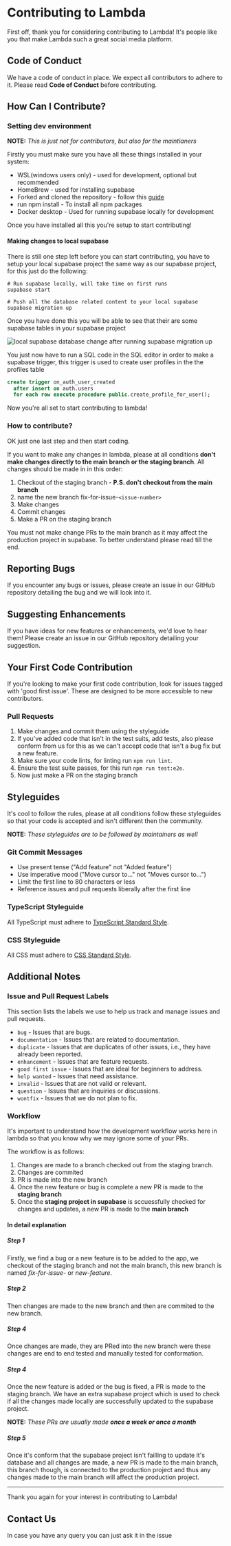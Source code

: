 # Contributing to Lambda

First off, thank you for considering contributing to Lambda! It's people like you that make Lambda such a great social media platform.

## Code of Conduct

We have a code of conduct in place. We expect all contributors to adhere to it. Please read **Code of Conduct** before contributing.

## How Can I Contribute?

### Setting dev environment

**NOTE:** _This is just not for contributors, but also for the maintianers_

Firstly you must make sure you have all these things installed in your system:

- WSL(windows users only) - used for development, optional but recommended
- HomeBrew - used for installing supabase
- Forked and cloned the repository - follow this [guide](https://dev.to/ezpieco/how-to-contribute-in-github-48pn)
- run npm install - To install all npm packages
- Docker desktop - Used for running supabase locally for development

Once you have installed all this you're setup to start contributing!

#### Making changes to local supabase

There is still one step left before you can start contributing, you have to setup your local supabase project the same way as our supabase project, for this just do the following:

```
# Run supabase locally, will take time on first runs
supabase start

# Push all the database related content to your local supabase
supabase migration up
```

Once you have done this you will be able to see that their are some supabase tables in your supabase project

![local supabase database change after running supabase migration up](https://github.com/ezpie1/lambda-official/assets/104765117/2cc28757-cf19-4798-af41-0a0bddeab29e)

You just now have to run a SQL code in the SQL editor in order to make a supabase trigger, this trigger is used to create user profiles in the the profiles table

```sql
create trigger on_auth_user_created
  after insert on auth.users
  for each row execute procedure public.create_profile_for_user();
```

Now you're all set to start contributing to lambda!

### How to contribute?

OK just one last step and then start coding.

If you want to make any changes in lambda, please at all conditions **don't make changes directly to the main branch or the staging branch**. All changes should be made in in this order:

1. Checkout of the staging branch - **P.S. don't checkout from the main branch**
2. name the new branch fix-for-issue-`<issue-number>`
3. Make changes
4. Commit changes
5. Make a PR on the staging branch

You must not make change PRs to the main branch as it may affect the production project in supabase. To better understand please read till the end.

## Reporting Bugs

If you encounter any bugs or issues, please create an issue in our GitHub repository detailing the bug and we will look into it.

## Suggesting Enhancements

If you have ideas for new features or enhancements, we'd love to hear them! Please create an issue in our GitHub repository detailing your suggestion.

## Your First Code Contribution

If you're looking to make your first code contribution, look for issues tagged with 'good first issue'. These are designed to be more accessible to new contributors.

### Pull Requests

1. Make changes and commit them using the styleguide
2. If you've added code that isn't in the test suits, add tests, also please conform from us for this as we can't accept code that isn't a bug fix but a new feature.
3. Make sure your code lints, for linting run `npm run lint`.
4. Ensure the test suite passes, for this run `npm run test:e2e`.
5. Now just make a PR on the staging branch

## Styleguides

It's cool to follow the rules, please at all conditions follow these styleguides so that your code is accepted and isn't different then the community.

**NOTE:** _These styleguides are to be followed by maintainers as well_

### Git Commit Messages

- Use present tense ("Add feature" not "Added feature")
- Use imperative mood ("Move cursor to..." not "Moves cursor to...")
- Limit the first line to 80 characters or less
- Reference issues and pull requests liberally after the first line

### TypeScript Styleguide

All TypeScript must adhere to [TypeScript Standard Style](https://github.com/ezpie1/lambda-official/blob/main/.github/styleGuides/TypeScriptStyleGuide.md).

### CSS Styleguide

All CSS must adhere to [CSS Standard Style](https://github.com/ezpie1/lambda-official/blob/main/.github/styleGuides/CssStyleGuide.md).

## Additional Notes

### Issue and Pull Request Labels

This section lists the labels we use to help us track and manage issues and pull requests.

- `bug` - Issues that are bugs.
- `documentation` - Issues that are related to documentation.
- `duplicate` - Issues that are duplicates of other issues, i.e., they have already been reported.
- `enhancement` - Issues that are feature requests.
- `good first issue` - Issues that are ideal for beginners to address.
- `help wanted` - Issues that need assistance.
- `invalid` - Issues that are not valid or relevant.
- `question` - Issues that are inquiries or discussions.
- `wontfix` - Issues that we do not plan to fix.

### Workflow

It's important to understand how the development workflow works here in lambda so that you know why we may ignore some of your PRs.

The workflow is as follows:

1. Changes are made to a branch checked out from the staging branch.
2. Changes are commited
3. PR is made into the new branch
4. Once the new feature or bug is complete a new PR is made to the **staging branch**
5. Once the **staging project in supabase** is sccuessfully checked for changes and updates, a new PR is made to the **main branch** 

#### In detail explanation

##### Step 1

Firstly, we find a bug or a new feature is to be added to the app, we checkout of the staging branch and not the main branch, this new branch is named _fix-for-issue-<issue-number>_ or _new-feature_.

##### Step 2

Then changes are made to the new branch and then are commited to the new branch.

##### Step 4

Once changes are made, they are PRed into the new branch were these changes are end to end tested and manually tested for conformation.

##### Step 4

Once the new feature is added or the bug is fixed, a PR is made to the staging branch. We have an extra supabase project which is used to check if all the changes made locally are successfully updated to the supabase project.

**NOTE:** _These PRs are usually made **once a week or once a month**_

##### Step 5

Once it's conform that the supabase project isn't failling to update it's database and all changes are made, a new PR is made to the main branch, this branch though, is connected to the production project and thus any changes made to the main branch will affect the production project.

---

Thank you again for your interest in contributing to Lambda!

## Contact Us

In case you have any query you can just ask it in the issue
